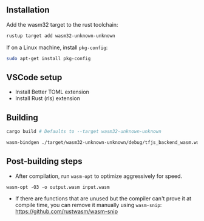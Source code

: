 ## Installation

Add the wasm32 target to the rust toolchain:
```sh
rustup target add wasm32-unknown-unknown
```

If on a Linux machine, install `pkg-config`:
```sh
sudo apt-get install pkg-config
```

## VSCode setup
- Install Better TOML extension
- Install Rust (rls) extension

## Building

```sh
cargo build # Defaults to --target wasm32-unknown-unknown
```

```sh
wasm-bindgen ./target/wasm32-unknown-unknown/debug/tfjs_backend_wasm.wasm --target web --out-dir=./pkg
```

## Post-building steps

 - After compilation, run `wasm-opt` to optimize aggressively for speed.
```
wasm-opt -O3 -o output.wasm input.wasm
```

- If there are functions that are unused but the compiler can't prove it at compile time, you can remove it manually using `wasm-snip`: https://github.com/rustwasm/wasm-snip
